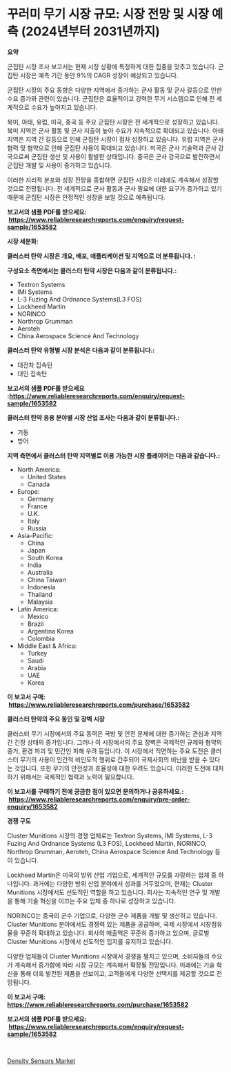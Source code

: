 <p><h1>꾸러미 무기 시장 규모: 시장 전망 및 시장 예측 (2024년부터 2031년까지)</h1></p><p><strong>요약</strong></p>
<p><p>군집탄 시장 조사 보고서는 현재 시장 상황에 특정하게 대한 집중을 맞추고 있습니다. 군집탄 시장은 예측 기간 동안 9%의 CAGR 성장이 예상되고 있습니다. </p><p>군집탄 시장의 주요 동향은 다양한 지역에서 증가하는 군사 활동 및 군사 갈등으로 인한 수요 증가와 관련이 있습니다. 군집탄은 효율적이고 강력한 무기 시스템으로 인해 전 세계적으로 수요가 높아지고 있습니다.</p><p>북미, 아태, 유럽, 미국, 중국 등 주요 군집탄 시장은 전 세계적으로 성장하고 있습니다. 북미 지역은 군사 활동 및 군사 지출이 높아 수요가 지속적으로 확대되고 있습니다. 아태 지역은 지역 간 갈등으로 인해 군집탄 시장이 점차 성장하고 있습니다. 유럽 지역은 군사 협력 및 협약으로 인해 군집탄 사용이 확대되고 있습니다. 미국은 군사 기술력과 군사 강국으로써 군집탄 생산 및 사용이 활발한 상태입니다. 중국은 군사 강국으로 발전하면서 군집탄 개발 및 사용이 증가하고 있습니다. </p><p>이러한 지리적 분포와 성장 전망을 종합하면 군집탄 시장은 미래에도 계속해서 성장할 것으로 전망됩니다. 전 세계적으로 군사 활동과 군사 필요에 대한 요구가 증가하고 있기 때문에 군집탄 시장은 안정적인 성장을 보일 것으로 예측됩니다.</p></p>
<p><strong>보고서의 샘플 PDF를 받으세요: &nbsp;<a href="https://www.reliableresearchreports.com/enquiry/request-sample/1653582">https://www.reliableresearchreports.com/enquiry/request-sample/1653582</a></strong></p>
<p><strong>시장 세분화:</strong></p>
<p><strong> 클러스터 탄약 시장은 개요, 배포, 애플리케이션 및 지역으로 더 분류됩니다. :</strong></p>
<p><strong>구성요소 측면에서는 클러스터 탄약 시장은 다음과 같이 분류됩니다.:</strong></p>
<p><ul><li>Textron Systems</li><li>IMI Systems</li><li>L-3 Fuzing And Ordnance Systems(L3 FOS)</li><li>Lockheed Martin</li><li>NORINCO</li><li>Northrop Grumman</li><li>Aeroteh</li><li>China Aerospace Science And Technology</li></ul></p>
<p><strong> 클러스터 탄약 유형별 시장 분석은 다음과 같이 분류됩니다.:</strong></p>
<p><ul><li>대전차 집속탄</li><li>대인 집속탄</li></ul></p>
<p><strong>보고서의 샘플 PDF를 받으세요 :<a href="https://www.reliableresearchreports.com/enquiry/request-sample/1653582">https://www.reliableresearchreports.com/enquiry/request-sample/1653582</a></strong></p>
<p><strong> 클러스터 탄약 응용 분야별 시장 산업 조사는 다음과 같이 분류됩니다.:</strong></p>
<p><ul><li>기동</li><li>방어</li></ul></p>
<p><strong>지역 측면에서 클러스터 탄약 지역별로 이용 가능한 시장 플레이어는 다음과 같습니다.:</strong></p>
<p><ul>
    <li>
        North America:
        <ul>
            <li>United States</li>
            <li>Canada</li>
        </ul>
    </li>
    <li>
        Europe:
        <ul>
            <li>Germany</li>
            <li>France</li>
            <li>U.K.</li>
            <li>Italy</li>
            <li>Russia</li>
        </ul>
    </li>
    <li>
        Asia-Pacific:
        <ul>
            <li>China</li>
            <li>Japan</li>
            <li>South Korea</li>
            <li>India</li>
            <li>Australia</li>
            <li>China Taiwan</li>
            <li>Indonesia</li>
            <li>Thailand</li>
            <li>Malaysia</li>
        </ul>
    </li>
    <li>
        Latin America:
        <ul>
            <li>Mexico</li>
            <li>Brazil</li>
            <li>Argentina Korea</li>
            <li>Colombia</li>
        </ul>
    </li>
    <li>
        Middle East & Africa:
        <ul>
            <li>Turkey</li>
            <li>Saudi</li>
            <li>Arabia</li>
            <li>UAE</li>
            <li>Korea</li>
        </ul>
    </li>
    </ul></p>
<p><strong>이 보고서 구매: &nbsp;<a href="https://www.reliableresearchreports.com/purchase/1653582">https://www.reliableresearchreports.com/purchase/1653582</a></strong></p>
<p><strong>클러스터 탄약의 주요 동인 및 장벽 시장</strong></p>
<p><p>클러스터 무기 시장에서의 주요 동력은 국방 및 안전 문제에 대한 증가하는 관심과 지역 간 긴장 상태의 증가입니다. 그러나 이 시장에서의 주요 장벽은 국제적인 규제와 협약의 증가, 환경 파괴 및 민간인 피해 우려 등입니다. 이 시장에서 직면하는 주요 도전은 클러스터 무기의 사용이 인간적 비인도적 행위로 간주되어 국제사회의 비난을 받을 수 있다는 것입니다. 또한 무기의 안전성과 효율성에 대한 우려도 있습니다. 이러한 도전에 대처하기 위해서는 국제적인 협력과 노력이 필요합니다.</p></p>
<p><strong>이 보고서를 구매하기 전에 궁금한 점이 있으면 문의하거나 공유하세요.: &nbsp;<a href="https://www.reliableresearchreports.com/enquiry/pre-order-enquiry/1653582">https://www.reliableresearchreports.com/enquiry/pre-order-enquiry/1653582</a></strong></p>
<p><strong>경쟁 구도</strong></p>
<p><p>Cluster Munitions 시장의 경쟁 업체로는 Textron Systems, IMI Systems, L-3 Fuzing And Ordnance Systems (L3 FOS), Lockheed Martin, NORINCO, Northrop Grumman, Aeroteh, China Aerospace Science And Technology 등이 있습니다. </p><p>Lockheed Martin은 미국의 방위 산업 기업으로, 세계적인 규모를 자랑하는 업체 중 하나입니다. 과거에는 다양한 방위 산업 분야에서 성과를 거두었으며, 현재는 Cluster Munitions 시장에서도 선도적인 역할을 하고 있습니다. 회사는 지속적인 연구 및 개발을 통해 기술 혁신을 이끄는 주요 업체 중 하나로 성장하고 있습니다.</p><p>NORINCO는 중국의 군수 기업으로, 다양한 군수 제품을 개발 및 생산하고 있습니다. Cluster Munitions 분야에서도 경쟁력 있는 제품을 공급하며, 국제 시장에서 시장점유율을 꾸준히 확대하고 있습니다. 회사의 매출액은 꾸준히 증가하고 있으며, 글로벌 Cluster Munitions 시장에서 선도적인 입지를 유지하고 있습니다.</p><p>다양한 업체들이 Cluster Munitions 시장에서 경쟁을 펼치고 있으며, 소비자들의 수요가 계속해서 증가함에 따라 시장 규모는 계속해서 확장될 전망입니다. 미래에는 기술 혁신을 통해 더욱 발전된 제품을 선보이고, 고객들에게 다양한 선택지를 제공할 것으로 전망됩니다.</p></p>
<p><strong>이 보고서 구매: &nbsp; <a href="https://www.reliableresearchreports.com/purchase/1653582">https://www.reliableresearchreports.com/purchase/1653582</a></strong></p>
<p><strong>보고서의 샘플 PDF를 받으세요: &nbsp;<a href="https://www.reliableresearchreports.com/enquiry/request-sample/1653582">https://www.reliableresearchreports.com/enquiry/request-sample/1653582</a></strong><strong></strong></p>
<p>&nbsp;</p>
<p><p><a href="https://github.com/CliffMedina6/Market-Research-Report-List-4/blob/main/density-sensors-market.md">Density Sensors Market</a></p></p>